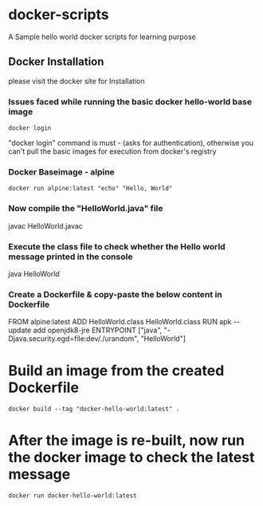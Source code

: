# docker-scripts
A Sample hello world docker scripts for learning purpose

## Docker Installation

  please visit the docker site for Installation

### Issues faced while running the basic docker hello-world base image

    docker login

"docker login" command is must - (asks for authentication), otherwise you can't pull the basic images for execution from docker's registry

### Docker Baseimage - alpine

    docker run alpine:latest "echo" "Hello, World"

### Now compile the "HelloWorld.java" file

  javac HelloWorld.javac

### Execute the class file to check whether the Hello world message printed in the console

  java HelloWorld

### Create a Dockerfile & copy-paste the below content in Dockerfile

FROM alpine:latest
ADD HelloWorld.class HelloWorld.class
RUN apk --update add openjdk8-jre
ENTRYPOINT ["java", "-Djava.security.egd=file:dev/./urandom", "HelloWorld"]

# Build an image from the created Dockerfile

    docker build --tag "docker-hello-world:latest" .

# After the image is re-built, now run the docker image to check the latest message

    docker run docker-hello-world:latest
